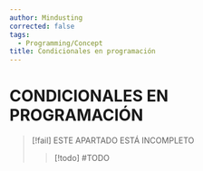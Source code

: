 ```yaml
---
author: Mindusting
corrected: false
tags:
  - Programming/Concept
title: Condicionales en programación
---
```


# CONDICIONALES EN PROGRAMACIÓN

> [!fail] ESTE APARTADO ESTÁ INCOMPLETO
> > [!todo] #TODO
